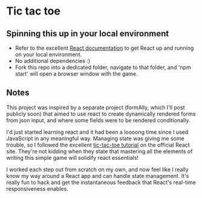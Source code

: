 # Tic tac toe
## Spinning this up in your local environment
- Refer to the excellent [React documentation](https://reactjs.org/) to get React up and running on your local environment.
- No additional dependencies :)
- Fork this repo into a dedicated folder, navigate to that folder, and 'npm start' will open a browser window with the game.
## Notes
This project was inspired by a separate project (formAlly, which I'll post publicly soon) that aimed to use react to create dynamically rendered forms from json input, and where some fields were to be rendered conditionally.

I'd just started learning react and it had been a loooong time since I used JavaScript in any meaningful way. Managing state was giving me some trouble, so I followed the excellent [tic-tac-toe tutorial](https://reactjs.org/tutorial/tutorial.html) on the official React site. They're not kidding when they state that mastering all the elements of writing this simple game will solidify react essentials!

I worked each step out from scratch on my own, and now feel like I really know my way around a React app and can handle state management. It's really fun to hack and get the instantaneous feedback that React's real-time responsiveness enables.

